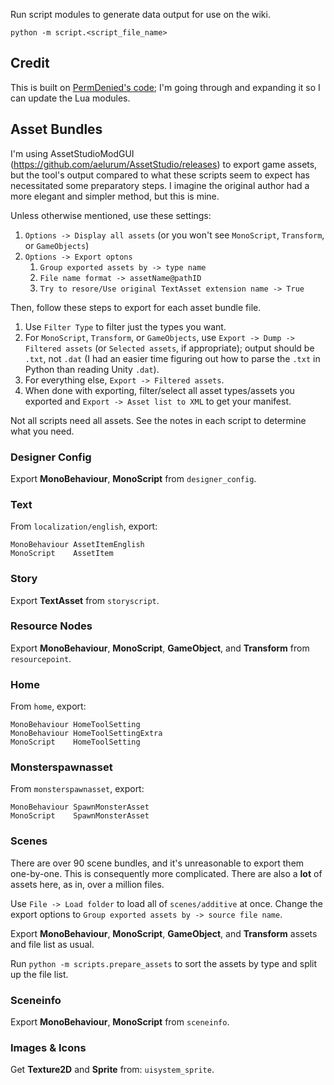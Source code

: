 Run script modules to generate data output for use on the wiki.

```
python -m script.<script_file_name>
```

## Credit

This is built on [PermDenied's code](https://github.com/cruiseliu/sandrock-scripts); I'm going through and expanding it so I can update the Lua modules.

## Asset Bundles

I'm using AssetStudioModGUI (https://github.com/aelurum/AssetStudio/releases) to export game assets, but the tool's output compared to what these scripts seem to expect has necessitated some preparatory steps. I imagine the original author had a more elegant and simpler method, but this is mine.

Unless otherwise mentioned, use these settings:

1. `Options -> Display all assets` (or you won't see `MonoScript`, `Transform`, or `GameObjects`)
1. `Options -> Export optons`
    1. `Group exported assets by -> type name`
    1. `File name format -> assetName@pathID`
    1. `Try to resore/Use original TextAsset extension name -> True`

Then, follow these steps to export for each asset bundle file.

1. Use `Filter Type` to filter just the types you want.
1. For `MonoScript`, `Transform`, or `GameObjects`, use `Export -> Dump -> Filtered assets` (or `Selected assets`, if appropriate); output should be `.txt`, not `.dat` (I had an easier time figuring out how to parse the `.txt` in Python than reading Unity `.dat`).
1. For everything else, `Export -> Filtered assets`.
1. When done with exporting, filter/select all asset types/assets you exported and `Export -> Asset list to XML` to get your manifest.

Not all scripts need all assets. See the notes in each script to determine what you need.

### Designer Config

Export **MonoBehaviour**, **MonoScript** from `designer_config`.

### Text

From `localization/english`, export:

```
MonoBehaviour AssetItemEnglish
MonoScript    AssetItem
```

### Story

Export **TextAsset** from `storyscript`.

### Resource Nodes

Export **MonoBehaviour**, **MonoScript**, **GameObject**, and **Transform** from `resourcepoint`.

### Home

From `home`, export:

```
MonoBehaviour HomeToolSetting
MonoBehaviour HomeToolSettingExtra
MonoScript    HomeToolSetting
```

### Monsterspawnasset

From `monsterspawnasset`, export:

```
MonoBehaviour SpawnMonsterAsset
MonoScript    SpawnMonsterAsset
```

### Scenes

There are over 90 scene bundles, and it's unreasonable to export them one-by-one. This is consequently more complicated. There are also a **lot** of assets here, as in, over a million files.

Use `File -> Load folder` to load all of `scenes/additive` at once. Change the export options to `Group exported assets by -> source file name`.

Export **MonoBehaviour**, **MonoScript**, **GameObject**, and **Transform** assets and file list as usual.

Run `python -m scripts.prepare_assets` to sort the assets by type and split up the file list.

### Sceneinfo

Export **MonoBehaviour**, **MonoScript** from `sceneinfo`.

### Images & Icons

Get **Texture2D** and **Sprite** from: `uisystem_sprite`.


